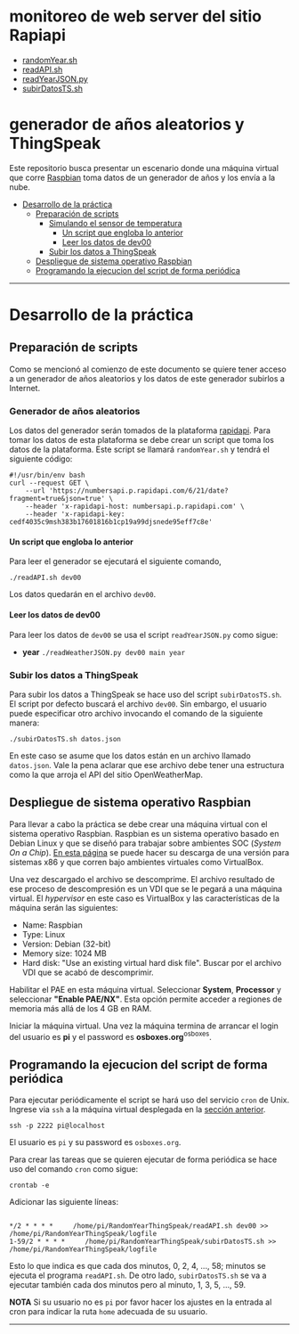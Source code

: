 # monitoreo de web server del sitio Rapiapi

* [randomYear.sh](randomYear.sh)
* [readAPI.sh](readAPI.sh)
* [readYearJSON.py](readYearJSON.py)
* [subirDatosTS.sh](subirDatosTS.sh)

# generador de años aleatorios y ThingSpeak

Este repositorio busca presentar un escenario donde una máquina virtual que corre [Raspbian](https://www.raspbian.org/) toma datos de un generador de años y los envía a la nube.

* [Desarrollo de la práctica](#desarrollo-de-la-práctica)
  * [Preparación de scripts](#preparación-de-scripts)
    * [Simulando el sensor de temperatura](#simulando-el-sensor-de-temperatura)
      * [Un script que engloba lo anterior](#un-script-que-engloba-lo-anterior)
      * [Leer los datos de dev00](#leer-los-datos-de-dev00)
    * [Subir los datos a ThingSpeak](#subir-los-datos-a-thingspeak)
  * [Despliegue de sistema operativo Raspbian](#despliegue-de-sistema-operativo-raspbian)
  * [Programando la ejecucion del script de forma periódica](#programando-la-ejecucion-del-script-de-forma-periódica)

---

# Desarrollo de la práctica


## Preparación de scripts

Como se mencionó al comienzo de este documento se quiere tener acceso a un generador de años aleatorios y los datos de este generador subirlos a Internet.

### Generador de años aleatorios

Los datos del generador serán tomados de la plataforma [rapidapi](https://rapidapi.com/).
Para tomar los datos de esta plataforma se debe crear un script que toma los datos de la plataforma.
Este script se llamará `randomYear.sh` y tendrá el siguiente código:

```
#!/usr/bin/env bash
curl --request GET \
	--url 'https://numbersapi.p.rapidapi.com/6/21/date?fragment=true&json=true' \
	--header 'x-rapidapi-host: numbersapi.p.rapidapi.com' \
	--header 'x-rapidapi-key: cedf4035c9msh383b17601816b1cp19a99djsnede95eff7c8e'
```

#### Un script que engloba lo anterior

Para leer el generador se ejecutará el siguiente comando,

```
./readAPI.sh dev00
```

Los datos quedarán en el archivo `dev00`.

#### Leer los datos de dev00

Para leer los datos de `dev00` se usa el script `readYearJSON.py` como sigue:

* **year** `./readWeatherJSON.py dev00 main year`

### Subir los datos a ThingSpeak

Para subir los datos a ThingSpeak se hace uso del script `subirDatosTS.sh`.
El script por defecto buscará el archivo `dev00`. 
Sin embargo, el usuario puede especificar otro archivo invocando el comando de la siguiente manera:

```
./subirDatosTS.sh datos.json
```

En este caso se asume que los datos están en un archivo llamado `datos.json`.
Vale la pena aclarar que ese archivo debe tener una estructura como la que arroja el API del sitio OpenWeatherMap.

## Despliegue de sistema operativo Raspbian

Para llevar a cabo la práctica se debe crear una máquina virtual con el sistema operativo Raspbian. 
Raspbian es un sistema operativo basado en Debian Linux y que se diseñó para trabajar sobre ambientes SOC (*System On a Chip*).
[En esta página](https://www.osboxes.org/raspbian/) se puede hacer su descarga de una versión para sistemas x86 y que corren bajo ambientes virtuales como VirtualBox.

Una vez descargado el archivo se descomprime.
El archivo resultado de ese proceso de descompresión es un VDI que se le pegará a una máquina virtual.
El *hypervisor* en este caso es VirtualBox y las características de la máquina serán las siguientes:

* Name: Raspbian
* Type: Linux
* Version: Debian (32-bit)
* Memory size: 1024 MB
* Hard disk: "Use an existing virtual hard disk file". Buscar por el archivo VDI que se acabó de descomprimir.

Habilitar el PAE en esta máquina virtual.
Seleccionar **System**, **Processor** y seleccionar **"Enable PAE/NX"**.
Esta opción permite acceder a regiones de memoria más allá de los 4 GB en RAM.

Iniciar la máquina virtual.
Una vez la máquina termina de arrancar el login del usuario es **pi** y el password es **osboxes.org**<a name="osboxes"><sup>osboxes</sup></a>.

## Programando la ejecucion del script de forma periódica

Para ejecutar periódicamente el script se hará uso del servicio `cron` de Unix.
Ingrese via `ssh` a la máquina virtual desplegada en la [sección anterior](#despliegue-de-sistema-operativo-raspbian).

```
ssh -p 2222 pi@localhost
```

El usuario es `pi` y su password es `osboxes.org`.

Para crear las tareas que se quieren ejecutar de forma periódica se hace uso del comando `cron` como sigue:

```
crontab -e
```

Adicionar las siguiente líneas:

```

*/2 * * * *     /home/pi/RandomYearThingSpeak/readAPI.sh dev00 >> /home/pi/RandomYearThingSpeak/logfile
1-59/2 * * * *     /home/pi/RandomYearThingSpeak/subirDatosTS.sh >> /home/pi/RandomYearThingSpeak/logfile

```

Esto lo que indica es que cada dos minutos, 0, 2, 4, ..., 58; minutos se ejecuta el programa `readAPI.sh`.
De otro lado, `subirDatosTS.sh` se va a ejecutar también cada dos minutos pero al minuto, 1, 3, 5, ..., 59.

**NOTA** Si su usuario no es `pi` por favor hacer los ajustes en la entrada al cron para indicar la ruta `home` adecuada de su usuario.

---
